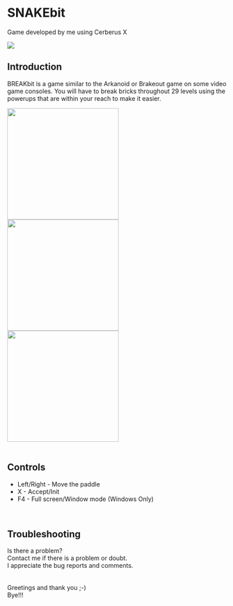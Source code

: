 # SNAKEbit
Game developed by me using Cerberus X
</br>

<img src="https://user-images.githubusercontent.com/99989085/154798206-704ef5a1-5d11-46bb-ac3f-f492e888ca05.png"/>
</br>

## Introduction
BREAKbit is a game similar to the Arkanoid or Brakeout game on some video game consoles. You will have to break bricks throughout 29 levels using the powerups that are within your reach to make it easier.
</br>

<img src="https://user-images.githubusercontent.com/99989085/155517106-47fc902a-e55b-4a75-b71a-79f6a3dd7283.png" width="256" height="256" />     <img src="https://user-images.githubusercontent.com/99989085/155517128-f4f0090d-7bf0-4da6-9c88-fcda110fa9f8.png" width="256" height="256" />     <img src="https://user-images.githubusercontent.com/99989085/155517138-7264edc1-4762-4abd-82d4-45b9e57ce8ce.png" width="256" height="256" >
</br>
</br>

## Controls
- Left/Right - Move the paddle
- X - Accept/Init
- F4 - Full screen/Window mode (Windows Only)
</br>

## Troubleshooting
Is there a problem?</br>
Contact me if there is a problem or doubt.</br>
I appreciate the bug reports and comments.</br>
</br>
</br>
Greetings and thank you ;-)</br>
Bye!!!
